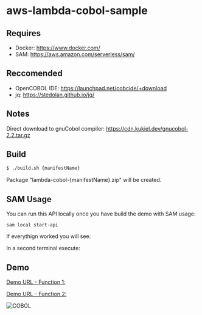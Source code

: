 # aws-lambda-cobol-sample

## Requires
- Docker: https://www.docker.com/
- SAM: https://aws.amazon.com/serverless/sam/

## Reccomended
- OpenCOBOL IDE: https://launchpad.net/cobcide/+download
- jq: https://stedolan.github.io/jq/

## Notes
Direct download to gnuCobol compiler:  https://cdn.kukiel.dev/gnucobol-2.2.tar.gz

## Build

```bash
$ ./build.sh {manifestName}
```
Package "lambda-cobol-{manifestName}.zip" will be created.

## SAM Usage
You can run this API locally once you have build the demo with SAM usage:

```
sam local start-api
``` 
If everythign worked you will see:


In a second terminal execute:



## Demo 
[Demo URL - Function 1:](https://fe9yjg76ei.execute-api.ap-southeast-2.amazonaws.com/Prod/function1)

[Demo URL - Function 2:](https://fe9yjg76ei.execute-api.ap-southeast-2.amazonaws.com/Prod/function2)

![COBOL](https://cdn.kukiel.dev/cobol-book.jpg "COBOL")
